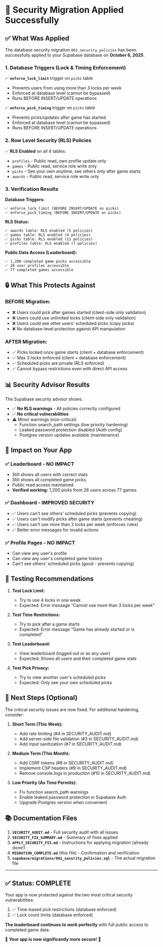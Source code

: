 # 🎉 Security Migration Applied Successfully

## ✅ What Was Applied

The database security migration `001_security_policies` has been successfully applied to your Supabase database on **October 6, 2025**.

### 1. Database Triggers (Lock & Timing Enforcement)

✅ **`enforce_lock_limit`** trigger on `picks` table

- Prevents users from using more than 3 locks per week
- Enforced at database level (cannot be bypassed)
- Runs BEFORE INSERT/UPDATE operations

✅ **`enforce_pick_timing`** trigger on `picks` table

- Prevents picks/updates after game has started
- Enforced at database level (cannot be bypassed)
- Runs BEFORE INSERT/UPDATE operations

### 2. Row Level Security (RLS) Policies

✅ **RLS Enabled** on all 4 tables:

- `profiles` - Public read, own profile update only
- `games` - Public read, service role write only
- `picks` - See your own anytime, see others only after game starts
- `awards` - Public read, service role write only

### 3. Verification Results

**Database Triggers:**

```
✅ enforce_lock_limit (BEFORE INSERT/UPDATE on picks)
✅ enforce_pick_timing (BEFORE INSERT/UPDATE on picks)
```

**RLS Status:**

```
✅ awards table: RLS enabled (5 policies)
✅ games table: RLS enabled (4 policies)
✅ picks table: RLS enabled (11 policies)
✅ profiles table: RLS enabled (7 policies)
```

**Public Data Access (Leaderboard):**

```
✅ 1,200 completed game picks accessible
✅ 26 user profiles accessible
✅ 77 completed games accessible
```

## 🔒 What This Protects Against

### BEFORE Migration:

- ❌ Users could pick after games started (client-side only validation)
- ❌ Users could use unlimited locks (client-side only validation)
- ❌ Users could see other users' scheduled picks (copy picks)
- ❌ No database-level protection against API manipulation

### AFTER Migration:

- ✅ Picks locked once game starts (client + database enforcement)
- ✅ Max 3 locks enforced (client + database enforcement)
- ✅ Scheduled picks are private (RLS enforced)
- ✅ Cannot bypass restrictions even with direct API access

## 📊 Security Advisor Results

The Supabase security advisor shows:

- ✅ **No RLS warnings** - All policies correctly configured
- ✅ **No critical vulnerabilities**
- ⚠️ Minor warnings (non-critical):
  - Function search_path settings (low priority hardening)
  - Leaked password protection disabled (Auth config)
  - Postgres version updates available (maintenance)

## 🎯 Impact on Your App

### ✅ Leaderboard - NO IMPACT

- Still shows all users with correct stats
- Still shows all completed game picks
- Public read access maintained
- **Verified working:** 1,200 picks from 26 users across 77 games

### ✅ Dashboard - IMPROVED SECURITY

- ✅ Users can't see others' scheduled picks (prevents copying)
- ✅ Users can't modify picks after game starts (prevents cheating)
- ✅ Users can't use more than 3 locks per week (enforces rules)
- ✅ Better error messages for invalid actions

### ✅ Profile Pages - NO IMPACT

- Can view any user's profile
- Can view any user's completed game history
- Can't see others' scheduled picks (good - prevents copying)

## 🧪 Testing Recommendations

1. **Test Lock Limit:**

   - Try to use 4 locks in one week
   - Expected: Error message "Cannot use more than 3 locks per week"

2. **Test Time Restrictions:**

   - Try to pick after a game starts
   - Expected: Error message "Game has already started or is completed"

3. **Test Leaderboard:**

   - View leaderboard (logged out or as any user)
   - Expected: Shows all users and their completed game stats

4. **Test Pick Privacy:**
   - Try to view another user's scheduled picks
   - Expected: Only see your own scheduled picks

## 📝 Next Steps (Optional)

The critical security issues are now fixed. For additional hardening, consider:

1. **Short Term (This Week):**

   - Add rate limiting (#4 in SECURITY_AUDIT.md)
   - Add server-side file validation (#3 in SECURITY_AUDIT.md)
   - Add input sanitization (#7 in SECURITY_AUDIT.md)

2. **Medium Term (This Month):**

   - Add CSRF tokens (#8 in SECURITY_AUDIT.md)
   - Implement CSP headers (#9 in SECURITY_AUDIT.md)
   - Remove console.logs in production (#10 in SECURITY_AUDIT.md)

3. **Low Priority (As Time Permits):**
   - Fix function search_path warnings
   - Enable leaked password protection in Supabase Auth
   - Upgrade Postgres version when convenient

## 📚 Documentation Files

1. **`SECURITY_AUDIT.md`** - Full security audit with all issues
2. **`SECURITY_FIX_SUMMARY.md`** - Summary of fixes applied
3. **`APPLY_SECURITY_FIX.md`** - Instructions for applying migration (already done!)
4. **`MIGRATION_COMPLETE.md`** (this file) - Confirmation and verification
5. **`supabase/migrations/001_security_policies.sql`** - The actual migration file

---

## ✅ Status: **COMPLETE**

Your app is now protected against the two most critical security vulnerabilities:

1. ✅ Time-based pick restrictions (database enforced)
2. ✅ Lock count limits (database enforced)

**The leaderboard continues to work perfectly** with full public access to completed game data.

🎊 **Your app is now significantly more secure!** 🎊
